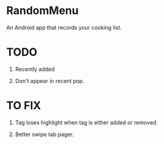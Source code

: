 # RandomMenu
An Android app that records your cooking list.

# TODO
1. Recently added

2. Don't appear in recent pop.

# TO FIX
1. Tag loses highlight when tag is either added or removed.

2. Better swipe tab pager.